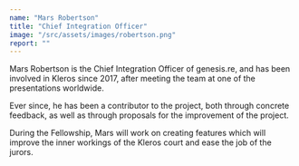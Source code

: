 ```yaml
---
name: "Mars Robertson"
title: "Chief Integration Officer"
image: "/src/assets/images/robertson.png"
report: ""
---
```


Mars Robertson is the Chief Integration Officer of genesis.re, and has been involved in Kleros since 2017, after meeting the team at one of the presentations worldwide.

Ever since, he has been a contributor to the project, both through concrete feedback, as well as through proposals for the improvement of the project.

During the Fellowship, Mars will work on creating features which will improve the inner workings of the Kleros court and ease the job of the jurors.
